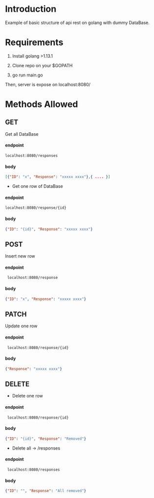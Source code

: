 
# Introduction

Example of basic structure of api rest on golang with dummy DataBase.

  

# Requirements

1) Install golang >1.13.1

2) Clone repo on your $GOPATH

3) go run main.go

  

Then, server is expose on localhost:8080/

  

# Methods Allowed

  

## GET

Get all DataBase
#### endpoint
```
localhost:8080/responses
```
#### body
```json
[{"ID": "x", "Response": "xxxxx xxxx"},{ .... }]
```
- Get one row of DataBase
#### endpoint
```
localhost:8080/response/{id}
```
#### body
```json
{"ID": "{id}", "Response": "xxxxx xxxx"}
```
  

## POST
Insert new row

#### endpoint
```
 localhost:8080/response
 ```
#### body
```json
{"ID": "x", "Response": "xxxxx xxxx"}
```
  

## PATCH

Update one row
#### endpoint
```
 localhost:8080/response/{id}
 ```
#### body
```json
{"Response": "xxxxx xxxx"}
```

## DELETE

- Delete one row
#### endpoint
```
 localhost:8080/response/{id}
 ```
#### body
```json
{"ID": "{id}", "Response": "Removed"}
```

- Delete all -> /responses
#### endpoint
```
 localhost:8080/responses
 ```
#### body
```json
{"ID": "", "Response": "All removed"}
```
